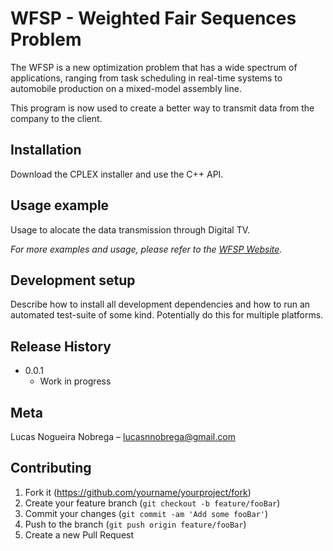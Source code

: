 # WFSP - Weighted Fair Sequences Problem

The WFSP is a new optimization problem that has a wide spectrum of applications, ranging from task scheduling in real-time systems to automobile production on a mixed-model assembly line.

This program is now used to create a better way to transmit data from the
company to the client.

## Installation

Download the CPLEX installer and use the C++ API.

## Usage example

Usage to alocate the data transmission through Digital TV.

_For more examples and usage, please refer to the [WFSP Website](https://sites.google.com/site/weightedfairsequencesproblem/home)._

## Development setup

Describe how to install all development dependencies and how to run an automated test-suite of some kind. Potentially do this for multiple platforms.

## Release History

* 0.0.1
    * Work in progress

## Meta

Lucas Nogueira Nobrega – lucasnnobrega@gmail.com

## Contributing

1. Fork it (<https://github.com/yourname/yourproject/fork>)
2. Create your feature branch (`git checkout -b feature/fooBar`)
3. Commit your changes (`git commit -am 'Add some fooBar'`)
4. Push to the branch (`git push origin feature/fooBar`)
5. Create a new Pull Request
